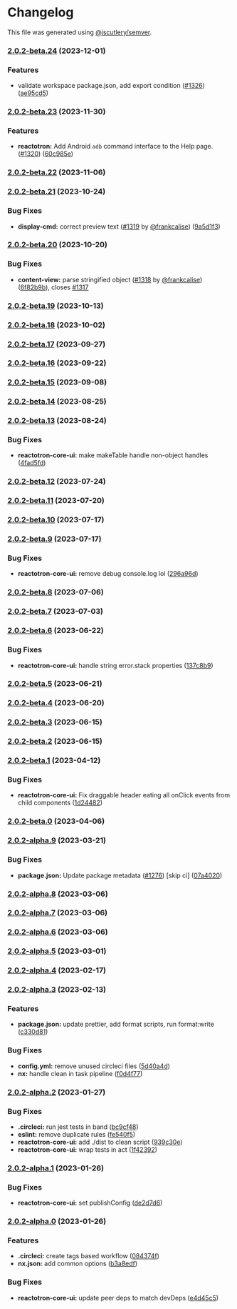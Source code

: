 # Changelog

This file was generated using [@jscutlery/semver](https://github.com/jscutlery/semver).

### [2.0.2-beta.24](https://github.com/infinitered/reactotron/compare/reactotron-core-ui@2.0.2-beta.23...reactotron-core-ui@2.0.2-beta.24) (2023-12-01)


### Features

* validate workspace package.json, add export condition ([#1326](https://github.com/infinitered/reactotron/issues/1326)) ([ae95cd5](https://github.com/infinitered/reactotron/commit/ae95cd536de187ede034e5183ceeb812f356d273))

### [2.0.2-beta.23](https://github.com/infinitered/reactotron/compare/reactotron-core-ui@2.0.2-beta.22...reactotron-core-ui@2.0.2-beta.23) (2023-11-30)


### Features

* **reactotron:** Add Android `adb` command interface to the Help page. ([#1320](https://github.com/infinitered/reactotron/issues/1320)) ([60c985e](https://github.com/infinitered/reactotron/commit/60c985ec0c3ef4e2d00c0a67fbc467f4903558b7))

### [2.0.2-beta.22](https://github.com/infinitered/reactotron/compare/reactotron-core-ui@2.0.2-beta.21...reactotron-core-ui@2.0.2-beta.22) (2023-11-06)

### [2.0.2-beta.21](https://github.com/infinitered/reactotron/compare/reactotron-core-ui@2.0.2-beta.20...reactotron-core-ui@2.0.2-beta.21) (2023-10-24)


### Bug Fixes

* **display-cmd:** correct preview text ([#1319](https://github.com/infinitered/reactotron/issues/1319) by [@frankcalise](https://github.com/frankcalise)) ([9a5d1f3](https://github.com/infinitered/reactotron/commit/9a5d1f3b044896c4c5592289b6563aa56a3df30a))

### [2.0.2-beta.20](https://github.com/infinitered/reactotron/compare/reactotron-core-ui@2.0.2-beta.19...reactotron-core-ui@2.0.2-beta.20) (2023-10-20)


### Bug Fixes

* **content-view:** parse stringified object ([#1318](https://github.com/infinitered/reactotron/issues/1318) by [@frankcalise](https://github.com/frankcalise)) ([6f82b9b](https://github.com/infinitered/reactotron/commit/6f82b9bb7be1ce3806b41a31a48a943dd9bda845)), closes [#1317](https://github.com/infinitered/reactotron/issues/1317)

### [2.0.2-beta.19](https://github.com/infinitered/reactotron/compare/reactotron-core-ui@2.0.2-beta.18...reactotron-core-ui@2.0.2-beta.19) (2023-10-13)

### [2.0.2-beta.18](https://github.com/infinitered/reactotron/compare/reactotron-core-ui@2.0.2-beta.17...reactotron-core-ui@2.0.2-beta.18) (2023-10-02)

### [2.0.2-beta.17](https://github.com/infinitered/reactotron/compare/reactotron-core-ui@2.0.2-beta.16...reactotron-core-ui@2.0.2-beta.17) (2023-09-27)

### [2.0.2-beta.16](https://github.com/infinitered/reactotron/compare/reactotron-core-ui@2.0.2-beta.15...reactotron-core-ui@2.0.2-beta.16) (2023-09-22)

### [2.0.2-beta.15](https://github.com/infinitered/reactotron/compare/reactotron-core-ui@2.0.2-beta.14...reactotron-core-ui@2.0.2-beta.15) (2023-09-08)

### [2.0.2-beta.14](https://github.com/infinitered/reactotron/compare/reactotron-core-ui@2.0.2-beta.13...reactotron-core-ui@2.0.2-beta.14) (2023-08-25)

### [2.0.2-beta.13](https://github.com/infinitered/reactotron/compare/reactotron-core-ui@2.0.2-beta.12...reactotron-core-ui@2.0.2-beta.13) (2023-08-24)


### Bug Fixes

* **reactotron-core-ui:** make makeTable handle non-object handles ([4fad5fd](https://github.com/infinitered/reactotron/commit/4fad5fd64c95c9eac6e50abd621e990e5824e63a))

### [2.0.2-beta.12](https://github.com/infinitered/reactotron/compare/reactotron-core-ui@2.0.2-beta.11...reactotron-core-ui@2.0.2-beta.12) (2023-07-24)

### [2.0.2-beta.11](https://github.com/infinitered/reactotron/compare/reactotron-core-ui@2.0.2-beta.10...reactotron-core-ui@2.0.2-beta.11) (2023-07-20)

### [2.0.2-beta.10](https://github.com/infinitered/reactotron/compare/reactotron-core-ui@2.0.2-beta.9...reactotron-core-ui@2.0.2-beta.10) (2023-07-17)

### [2.0.2-beta.9](https://github.com/infinitered/reactotron/compare/reactotron-core-ui@2.0.2-beta.8...reactotron-core-ui@2.0.2-beta.9) (2023-07-17)


### Bug Fixes

* **reactotron-core-ui:** remove debug console.log lol ([296a96d](https://github.com/infinitered/reactotron/commit/296a96d2a9280c16d0f1e91b17c1dd1811d533e0))

### [2.0.2-beta.8](https://github.com/infinitered/reactotron/compare/reactotron-core-ui@2.0.2-beta.7...reactotron-core-ui@2.0.2-beta.8) (2023-07-06)

### [2.0.2-beta.7](https://github.com/infinitered/reactotron/compare/reactotron-core-ui@2.0.2-beta.6...reactotron-core-ui@2.0.2-beta.7) (2023-07-03)

### [2.0.2-beta.6](https://github.com/infinitered/reactotron/compare/reactotron-core-ui@2.0.2-beta.5...reactotron-core-ui@2.0.2-beta.6) (2023-06-22)


### Bug Fixes

* **reactotron-core-ui:** handle string error.stack properties ([137c8b9](https://github.com/infinitered/reactotron/commit/137c8b9da78b3cf437ee40383244c3af3d27b2ab))

### [2.0.2-beta.5](https://github.com/infinitered/reactotron/compare/reactotron-core-ui@2.0.2-beta.4...reactotron-core-ui@2.0.2-beta.5) (2023-06-21)

### [2.0.2-beta.4](https://github.com/infinitered/reactotron/compare/reactotron-core-ui@2.0.2-beta.3...reactotron-core-ui@2.0.2-beta.4) (2023-06-20)

### [2.0.2-beta.3](https://github.com/infinitered/reactotron/compare/reactotron-core-ui@2.0.2-beta.2...reactotron-core-ui@2.0.2-beta.3) (2023-06-15)

### [2.0.2-beta.2](https://github.com/infinitered/reactotron/compare/reactotron-core-ui@2.0.2-beta.1...reactotron-core-ui@2.0.2-beta.2) (2023-06-15)

### [2.0.2-beta.1](https://github.com/infinitered/reactotron/compare/reactotron-core-ui@2.0.2-beta.0...reactotron-core-ui@2.0.2-beta.1) (2023-04-12)


### Bug Fixes

* **reactotron-core-ui:** Fix draggable header eating all onClick events from child components ([1d24482](https://github.com/infinitered/reactotron/commit/1d24482c605014cc6d13a745c2432c9be3912cf6))

### [2.0.2-beta.0](https://github.com/infinitered/reactotron/compare/reactotron-core-ui@2.0.2-alpha.9...reactotron-core-ui@2.0.2-beta.0) (2023-04-06)

### [2.0.2-alpha.9](https://github.com/infinitered/reactotron/compare/reactotron-core-ui@2.0.2-alpha.8...reactotron-core-ui@2.0.2-alpha.9) (2023-03-21)


### Bug Fixes

* **package.json:** Update package metadata ([#1276](https://github.com/infinitered/reactotron/issues/1276)) [skip ci] ([07a4020](https://github.com/infinitered/reactotron/commit/07a4020bf528de100a9191bd92a92d835d5ccaa7))

### [2.0.2-alpha.8](https://github.com/infinitered/reactotron/compare/reactotron-core-ui@2.0.2-alpha.7...reactotron-core-ui@2.0.2-alpha.8) (2023-03-06)

### [2.0.2-alpha.7](https://github.com/infinitered/reactotron/compare/reactotron-core-ui@2.0.2-alpha.6...reactotron-core-ui@2.0.2-alpha.7) (2023-03-06)

### [2.0.2-alpha.6](https://github.com/infinitered/reactotron/compare/reactotron-core-ui@2.0.2-alpha.5...reactotron-core-ui@2.0.2-alpha.6) (2023-03-06)

### [2.0.2-alpha.5](https://github.com/infinitered/reactotron/compare/reactotron-core-ui@2.0.2-alpha.4...reactotron-core-ui@2.0.2-alpha.5) (2023-03-01)

### [2.0.2-alpha.4](https://github.com/infinitered/reactotron/compare/reactotron-core-ui@2.0.2-alpha.3...reactotron-core-ui@2.0.2-alpha.4) (2023-02-17)

### [2.0.2-alpha.3](https://github.com/infinitered/reactotron/compare/reactotron-core-ui@2.0.2-alpha.2...reactotron-core-ui@2.0.2-alpha.3) (2023-02-13)


### Features

* **package.json:** update prettier, add format scripts, run format:write ([c330d81](https://github.com/infinitered/reactotron/commit/c330d81426c3f6f371a29a8a00ba9d1d6ce2d97a))


### Bug Fixes

* **config.yml:** remove unused circleci files ([5d40a4d](https://github.com/infinitered/reactotron/commit/5d40a4ddba0b5ac8759216152000f54158d32669))
* **nx:** handle clean in task pipeline ([f0d4f77](https://github.com/infinitered/reactotron/commit/f0d4f77c6e4e903836f2b32bd5234f7b611028d1))

### [2.0.2-alpha.2](https://github.com/infinitered/reactotron/compare/reactotron-core-ui@2.0.2-alpha.1...reactotron-core-ui@2.0.2-alpha.2) (2023-01-27)


### Bug Fixes

* **.circleci:** run jest tests in band ([bc9cf48](https://github.com/infinitered/reactotron/commit/bc9cf4806f9eb5dbe6eba3a7dfe918f67cd958f3))
* **eslint:** remove duplicate rules ([fe540f5](https://github.com/infinitered/reactotron/commit/fe540f55558b062ad664cd9baf5f609ff3e74d04))
* **reactotron-core-ui:** add ./dist to clean script ([939c30e](https://github.com/infinitered/reactotron/commit/939c30e3e2b640de56d099b1a23cb4158099153d))
* **reactotron-core-ui:** wrap tests in act ([1f42392](https://github.com/infinitered/reactotron/commit/1f423925dc1a50278b0eb4d9d31ada8a3f0914f7))

### [2.0.2-alpha.1](https://github.com/infinitered/reactotron/compare/reactotron-core-ui@2.0.2-alpha.0...reactotron-core-ui@2.0.2-alpha.1) (2023-01-26)


### Bug Fixes

* **reactotron-core-ui:** set publishConfig ([de2d7d6](https://github.com/infinitered/reactotron/commit/de2d7d6f9617901f0b276173cdd3047dc6b6d12c))

### [2.0.2-alpha.0](https://github.com/infinitered/reactotron/compare/reactotron-core-ui@2.0.1...reactotron-core-ui@2.0.2-alpha.0) (2023-01-26)


### Features

* **.circleci:** create tags based workflow ([084374f](https://github.com/infinitered/reactotron/commit/084374fc856d08bfc92e359a074cea8407a4691c))
* **nx.json:** add common options ([b3a8edf](https://github.com/infinitered/reactotron/commit/b3a8edfb7e53ca4ac375a1fd1372e88569b63809))


### Bug Fixes

* **reactotron-core-ui:** update peer deps to match devDeps ([e4d45c5](https://github.com/infinitered/reactotron/commit/e4d45c50fb2a6375bb279cd947b657eac01f4a86))
